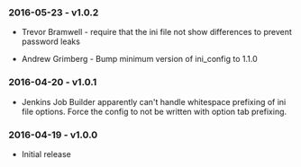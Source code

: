 ### 2016-05-23 - v1.0.2

- Trevor Bramwell - require that the ini file not show differences to prevent
  password leaks

- Andrew Grimberg - Bump minimum version of ini_config to 1.1.0

### 2016-04-20 - v1.0.1

- Jenkins Job Builder apparently can't handle whitespace prefixing of ini file
  options. Force the config to not be written with option tab prefixing.

### 2016-04-19 - v1.0.0

* Initial release
